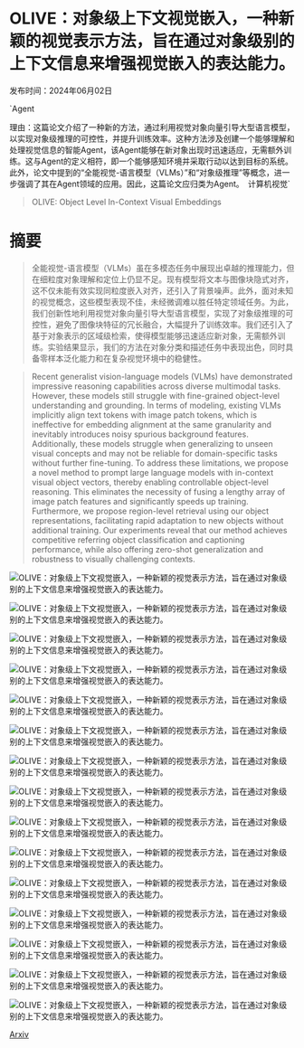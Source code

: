 # OLIVE：对象级上下文视觉嵌入，一种新颖的视觉表示方法，旨在通过对象级别的上下文信息来增强视觉嵌入的表达能力。

发布时间：2024年06月02日

`Agent

理由：这篇论文介绍了一种新的方法，通过利用视觉对象向量引导大型语言模型，以实现对象级推理的可控性，并提升训练效率。这种方法涉及创建一个能够理解和处理视觉信息的智能Agent，该Agent能够在新对象出现时迅速适应，无需额外训练。这与Agent的定义相符，即一个能够感知环境并采取行动以达到目标的系统。此外，论文中提到的“全能视觉-语言模型（VLMs）”和“对象级推理”等概念，进一步强调了其在Agent领域的应用。因此，这篇论文应归类为Agent。` `计算机视觉`

> OLIVE: Object Level In-Context Visual Embeddings

# 摘要

> 全能视觉-语言模型（VLMs）虽在多模态任务中展现出卓越的推理能力，但在细粒度对象理解和定位上仍显不足。现有模型将文本与图像块隐式对齐，这不仅未能有效实现同粒度嵌入对齐，还引入了背景噪声。此外，面对未知的视觉概念，这些模型表现不佳，未经微调难以胜任特定领域任务。为此，我们创新性地利用视觉对象向量引导大型语言模型，实现了对象级推理的可控性，避免了图像块特征的冗长融合，大幅提升了训练效率。我们还引入了基于对象表示的区域级检索，使得模型能够迅速适应新对象，无需额外训练。实验结果显示，我们的方法在对象分类和描述任务中表现出色，同时具备零样本泛化能力和在复杂视觉环境中的稳健性。

> Recent generalist vision-language models (VLMs) have demonstrated impressive reasoning capabilities across diverse multimodal tasks. However, these models still struggle with fine-grained object-level understanding and grounding. In terms of modeling, existing VLMs implicitly align text tokens with image patch tokens, which is ineffective for embedding alignment at the same granularity and inevitably introduces noisy spurious background features. Additionally, these models struggle when generalizing to unseen visual concepts and may not be reliable for domain-specific tasks without further fine-tuning. To address these limitations, we propose a novel method to prompt large language models with in-context visual object vectors, thereby enabling controllable object-level reasoning. This eliminates the necessity of fusing a lengthy array of image patch features and significantly speeds up training. Furthermore, we propose region-level retrieval using our object representations, facilitating rapid adaptation to new objects without additional training. Our experiments reveal that our method achieves competitive referring object classification and captioning performance, while also offering zero-shot generalization and robustness to visually challenging contexts.

![OLIVE：对象级上下文视觉嵌入，一种新颖的视觉表示方法，旨在通过对象级别的上下文信息来增强视觉嵌入的表达能力。](../../../paper_images/2406.00872/x1.png)

![OLIVE：对象级上下文视觉嵌入，一种新颖的视觉表示方法，旨在通过对象级别的上下文信息来增强视觉嵌入的表达能力。](../../../paper_images/2406.00872/x2.png)

![OLIVE：对象级上下文视觉嵌入，一种新颖的视觉表示方法，旨在通过对象级别的上下文信息来增强视觉嵌入的表达能力。](../../../paper_images/2406.00872/x3.png)

![OLIVE：对象级上下文视觉嵌入，一种新颖的视觉表示方法，旨在通过对象级别的上下文信息来增强视觉嵌入的表达能力。](../../../paper_images/2406.00872/x4.png)

![OLIVE：对象级上下文视觉嵌入，一种新颖的视觉表示方法，旨在通过对象级别的上下文信息来增强视觉嵌入的表达能力。](../../../paper_images/2406.00872/x5.png)

![OLIVE：对象级上下文视觉嵌入，一种新颖的视觉表示方法，旨在通过对象级别的上下文信息来增强视觉嵌入的表达能力。](../../../paper_images/2406.00872/x6.png)

![OLIVE：对象级上下文视觉嵌入，一种新颖的视觉表示方法，旨在通过对象级别的上下文信息来增强视觉嵌入的表达能力。](../../../paper_images/2406.00872/x7.png)

![OLIVE：对象级上下文视觉嵌入，一种新颖的视觉表示方法，旨在通过对象级别的上下文信息来增强视觉嵌入的表达能力。](../../../paper_images/2406.00872/x8.png)

![OLIVE：对象级上下文视觉嵌入，一种新颖的视觉表示方法，旨在通过对象级别的上下文信息来增强视觉嵌入的表达能力。](../../../paper_images/2406.00872/x9.png)

![OLIVE：对象级上下文视觉嵌入，一种新颖的视觉表示方法，旨在通过对象级别的上下文信息来增强视觉嵌入的表达能力。](../../../paper_images/2406.00872/x10.png)

![OLIVE：对象级上下文视觉嵌入，一种新颖的视觉表示方法，旨在通过对象级别的上下文信息来增强视觉嵌入的表达能力。](../../../paper_images/2406.00872/x11.png)

![OLIVE：对象级上下文视觉嵌入，一种新颖的视觉表示方法，旨在通过对象级别的上下文信息来增强视觉嵌入的表达能力。](../../../paper_images/2406.00872/x12.png)

![OLIVE：对象级上下文视觉嵌入，一种新颖的视觉表示方法，旨在通过对象级别的上下文信息来增强视觉嵌入的表达能力。](../../../paper_images/2406.00872/x13.png)

![OLIVE：对象级上下文视觉嵌入，一种新颖的视觉表示方法，旨在通过对象级别的上下文信息来增强视觉嵌入的表达能力。](../../../paper_images/2406.00872/x14.png)

![OLIVE：对象级上下文视觉嵌入，一种新颖的视觉表示方法，旨在通过对象级别的上下文信息来增强视觉嵌入的表达能力。](../../../paper_images/2406.00872/x15.png)

[Arxiv](https://arxiv.org/abs/2406.00872)